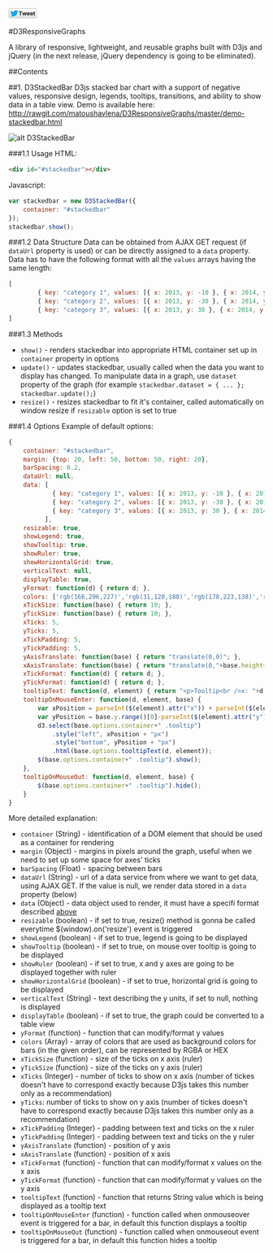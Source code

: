 [![Tweet Button](./.readme/tweet-button.png?2)](https://twitter.com/intent/tweet?text=%23D3ResponsiveGraphs%20A%20library%20of%20responsive,%20lightweight,%20and%20reusable%20graphs%20built%20with%20D3js.&url=https://github.com/matoushavlena/D3ResponsiveGraphs&via=matoushavlena)

#D3ResponsiveGraphs

A library of responsive, lightweight, and reusable graphs built with D3js and jQuery (in the next release, jQuery dependency is going to be eliminated). 

##Contents

##1. D3StackedBar
D3js stacked bar chart with a support of negative values, responsive design, legends, tooltips, transitions, and ability to show data in a table view. Demo is available here: http://rawgit.com/matoushavlena/D3ResponsiveGraphs/master/demo-stackedbar.html

![alt D3StackedBar](https://raw.github.com/matoushavlena/D3ResponsiveGraphs/master/screenshots/d3.stackedbar.png)

###1.1 Usage
HTML:
```html
<div id="#stackedbar"></div>
```
Javascript:
```javascript
var stackedbar = new D3StackedBar({ 
	container: "#stackedbar"
});
stackedbar.show();
```
###1.2 Data Structure
Data can be obtained from AJAX GET request (if `dataUrl` property is used) or can be directly assigned to a `data` property. Data has to have the following format with all the `values` arrays having the same length:
```javascript
[ 
        { key: "category 1", values: [{ x: 2013, y: -10 }, { x: 2014, y: 10 } ]}, 
        { key: "category 2", values: [{ x: 2013, y: -30 }, { x: 2014, y: 10 } ]},  
        { key: "category 3", values: [{ x: 2013, y: 30 }, { x: 2014, y: 30 } ]}
]
```

###1.3 Methods
* `show()` - renders stackedbar into appropriate HTML container set up in `container` property in options
* `update()` - updates stackedbar, usually called when the data you want to display has changed. To manipulate data in a graph, use `dataset` property of the graph (for example `stackedbar.dataset = { ... }; stackedbar.update();`)
* `resize()` - resizes stackedbar to fit it's container, called automatically on window resize if `resizable` option is set to true

###1.4 Options
Example of default options:
```javascript
{
	container: "#stackedbar",
	margin: {top: 20, left: 50, bottom: 50, right: 20},
	barSpacing: 0.2,
	dataUrl: null,
	data: [ 
	        { key: "category 1", values: [{ x: 2013, y: -10 }, { x: 2014, y: 10 } ]}, 
	        { key: "category 2", values: [{ x: 2013, y: -30 }, { x: 2014, y: 10 } ]},  
	        { key: "category 3", values: [{ x: 2013, y: 30 }, { x: 2014, y: 30 } ]}
	      ],
	resizable: true,
	showLegend: true,
	showTooltip: true,
	showRuler: true,
	showHorizontalGrid: true,
	verticalText: null,
	displayTable: true,
	yFormat: function(d) { return d; },
	colors: ['rgb(166,206,227)','rgb(31,120,180)','rgb(178,223,138)','rgb(51,160,44)','rgb(251,154,153)','rgb(227,26,28)','rgb(253,191,111)','rgb(255,127,0)','rgb(202,178,214)','rgb(106,61,154)','rgb(255,255,153)','rgb(177,89,40)'],
   	xTickSize: function(base) { return 10; },
	yTickSize: function(base) { return 10; },
	xTicks: 5,
	yTicks: 5,
	xTickPadding: 5,
	yTickPadding: 5,
	yAxisTranslate: function(base) { return "translate(0,0)"; },
	xAxisTranslate: function(base) { return "translate(0,"+base.height+")"; },
	xTickFormat: function(d) { return d; },
	yTickFormat: function(d) { return d; },
	tooltipText: function(d, element) { return "<p>Tooltip<br />x: "+d.x+"<br />y:"+d.y+"<p>"; },
	tooltipOnMouseEnter: function(d, element, base) { 		    
		var xPosition = parseInt($(element).attr("x")) + parseInt($(element).attr("width"))/2-base.tooltipWidth/2+base.options.margin.left;
		var yPosition = base.y.range()[0]-parseInt($(element).attr("y"))+base.options.margin.bottom+5;
		d3.select(base.options.container+" .tooltip")
			.style("left", xPosition + "px")
			.style("bottom", yPosition + "px")	
			.html(base.options.tooltipText(d, element));
		$(base.options.container+" .tooltip").show();
	},
	tooltipOnMouseOut: function(d, element, base) {
		$(base.options.container+" .tooltip").hide();
	}
}	
```
More detailed explanation:

* `container` (String) - identification of a DOM element that should be used as a container for rendering
* `margin` (Object) - margins in pixels around the graph, useful when we need to set up some space for axes' ticks
* `barSpacing` (Float) - spacing between bars
* `dataUrl` (String) - url of a data service from where we want to get data, using AJAX GET. If the value is null, we render data stored in a `data` property (below)
* `data` (Object) - data object used to render, it must have a specifi format described [above](#12-data-structure)
* `resizable` (boolean) - if set to true, resize() method is gonna be called everytime $(window).on('resize') event is triggered
* `showLegend` (boolean) - if set to true, legend is going to be displayed
* `showTooltip` (boolean) - if set to true, on mouse over tooltip is going to be displayed
* `showRuler` (boolean) - if set to true, x and y axes are going to be displayed together with ruler
* `showHorizontalGrid` (boolean) - if set to true, horizontal grid is going to be displayed
* `verticalText` (String) - text describing the y units, if set to null, nothing is displayed
* `displayTable` (boolean) - if set to true, the graph could be converted to a table view
* `yFormat` (function) - function that can modify/format y values
* `colors` (Array) - array of colors that are used as background colors for bars (in the given order), can be represented by RGBA or HEX
* `xTickSize` (function) - size of the ticks on x axis (ruler)
* `yTickSize` (function) - size of the ticks on y axis (ruler)
* `xTicks` (Integer) - number of ticks to show on x axis (number of tickes doesn't have to correspond exactly because D3js takes this number only as a recommendation)
* `yTicks`: number of ticks to show on y axis (number of tickes doesn't have to correspond exactly because D3js takes this number only as a recommendation)
* `xTickPadding` (Integer) - padding between text and ticks on the x ruler
* `yTickPadding` (Integer) - padding between text and ticks on the y ruler
* `yAxisTranslate` (function) - position of y axis
* `xAxisTranslate` (function) - position of x axis
* `xTickFormat` (function) - function that can modify/format x values on the x axis
* `yTickFormat` (function) - function that can modify/format y values on the y axis
* `tooltipText` (function) - function that returns String value which is being displayed as a tooltip text
* `tooltipOnMouseEnter` (function) - function called when onmouseover event is triggered for a bar, in default this function displays a tooltip
* `tooltipOnMouseOut` (function) - function called when onmouseout event is triggered for a bar, in default this function hides a tooltip
